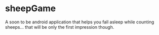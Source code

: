 sheepGame
=========

A soon to be android application that helps you fall asleep while counting sheeps... that will be only the first impression though.
